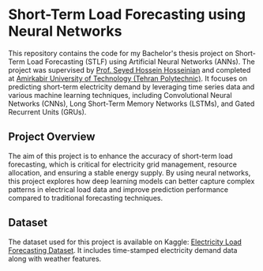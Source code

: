 # Short-Term Load Forecasting using Neural Networks
This repository contains the code for my Bachelor's thesis project on Short-Term Load Forecasting (STLF) using Artificial Neural Networks (ANNs). The project was supervised by [Prof. Seyed Hossein Hosseinian](https://scholar.google.com/citations?user=j0kjquUAAAAJ&hl=en) and completed at [Amirkabir University of Technology (Tehran Polytechnic)](https://aut.ac.ir/en). It focuses on predicting short-term electricity demand by leveraging time series data and various machine learning techniques, including Convolutional Neural Networks (CNNs), Long Short-Term Memory Networks (LSTMs), and Gated Recurrent Units (GRUs).

## Project Overview
The aim of this project is to enhance the accuracy of short-term load forecasting, which is critical for electricity grid management, resource allocation, and ensuring a stable energy supply. By using neural networks, this project explores how deep learning models can better capture complex patterns in electrical load data and improve prediction performance compared to traditional forecasting techniques.

## Dataset
The dataset used for this project is available on Kaggle: [Electricity Load Forecasting Dataset](https://www.kaggle.com/datasets/saurabhshahane/electricity-load-forecasting). It includes time-stamped electricity demand data along with weather features.

